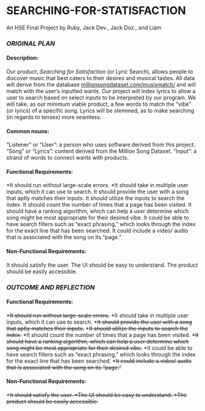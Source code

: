 # SEARCHING-FOR-STATISFACTION
An HSE Final Project by Ruby, Jack Dev., Jack Doz., and Liam

### **_ORIGINAL PLAN_**

#### **Description:**

Our product, _Searching for Satisfaction_ (or Lyric Search), allows people to discover music that best caters to their desires and musical tastes. All data will derive from the database [millionsongdataset.com/musixmatch/](url) and will match with the user’s inputted wants. Our project will index lyrics to allow a user to search based on select inputs to be interpreted by our program. We will take, as our minimum viable product, a few words to match the “vibe” (or lyrics) of a specific song. Lyrics will be stemmed, as to make searching (in regards to tenses) more seamless. 


#### **Common nouns:**

“Listener” or “User”: a person who uses software derived from this project. 
“Song” or “Lyrics”: content derived from the Million Song Dataset. 
“Input”: a strand of words to connect wants with products.


#### **Functional Requirements:**
*It should run without large-scale errors. 
*It should take in multiple user inputs, which it can use to search. 
It should provide the user with a song that aptly matches their inputs. 
It should utilize the inputs to search the index. 
It should count the number of times that a page has been visited. 
It should have a ranking algorithm, which can help a user determine which song might be most appropriate for their desired vibe. 
It could be able to have search filters such as “exact phrasing,” which looks through the index for the exact line that has been searched. 
It could include a video/ audio that is associated with the song on its “page.”

#### **Non-Functional Requirements:**

It should satisfy the user. 
The UI should be easy to understand. 
The product should be easily accessible. 


### **_OUTCOME AND REFLECTION_**

#### **Functional Requirements:**

*~~It should run without large-scale errors.~~
*It should take in multiple user inputs, which it can use to search. 
*~~It should provide the user with a song that aptly matches their inputs.~~
*~~It should utilize the inputs to search the index.~~
*It should count the number of times that a page has been visited. 
*~~It should have a ranking algorithm, which can help a user determine which song might be most appropriate for their desired vibe.~~ 
*It could be able to have search filters such as “exact phrasing,” which looks through the index for the exact line that has been searched. 
*~~It could include a video/ audio that is associated with the song on its “page.”~~

#### **Non-Functional Requirements:**

*~~It should satisfy the user. 
*The UI should be easy to understand. 
*The product should be easily accessible.~~

